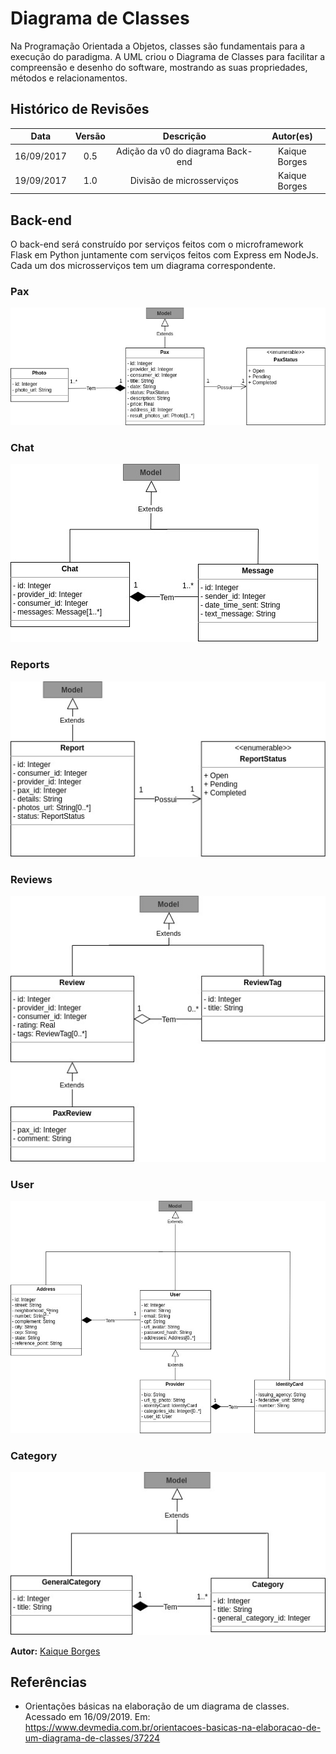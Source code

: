 # Diagrama de Classes

Na Programação Orientada a Objetos, classes são fundamentais para a execução do paradigma. A UML criou o Diagrama de Classes para facilitar a compreensão e desenho do software, mostrando as suas propriedades, métodos e relacionamentos.

## Histórico de Revisões

|    Data    | Versão |             Descrição             |   Autor(es)   |
| :--------: | :----: | :-------------------------------: | :-----------: |
| 16/09/2017 |  0.5   | Adição da v0 do diagrama Back-end | Kaique Borges |
| 19/09/2017 |  1.0   |     Divisão de microsserviços     | Kaique Borges |

## Back-end

O back-end será construído por serviços feitos com o microframework Flask em Python juntamente com serviços feitos com Express em NodeJs. Cada um dos microsserviços tem um diagrama correspondente.

### Pax

![front](../../../assets/arquitetura/diagrama_classes/DiagramaPax.jpg)

### Chat

![front](../../../assets/arquitetura/diagrama_classes/DiagramaChat.jpeg)

### Reports

![front](../../../assets/arquitetura/diagrama_classes/DiagramaReport.jpeg)

### Reviews

![front](../../../assets/arquitetura/diagrama_classes/DiagramaReview.jpeg)

### User

![front](../../../assets/arquitetura/diagrama_classes/DiagramaUser.jpeg)

### Category

![front](../../../assets/arquitetura/diagrama_classes/DiagramaCategory.jpeg)

**Autor:** [Kaique Borges](https://github.com/kaiqueborges)

## Referências

- Orientações básicas na elaboração de um diagrama de classes. Acessado em 16/09/2019. Em: <https://www.devmedia.com.br/orientacoes-basicas-na-elaboracao-de-um-diagrama-de-classes/37224>
